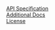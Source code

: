 [API Specification](openapi.json)  
[Additional Docs](https://opentelematics.gitlab.io/otdata/docs/#/)  
[License](LICENSE)
